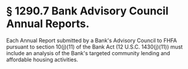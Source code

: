 # § 1290.7   Bank Advisory Council Annual Reports.

Each Annual Report submitted by a Bank's Advisory Council to FHFA pursuant to section 10(j)(11) of the Bank Act (12 U.S.C. 1430(j)(11)) must include an analysis of the Bank's targeted community lending and affordable housing activities.




